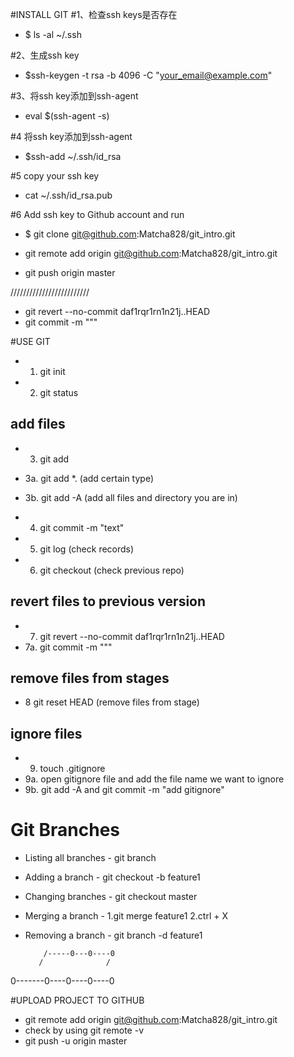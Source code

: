 #INSTALL GIT
#1、检查ssh keys是否存在
* $ ls -al ~/.ssh

#2、生成ssh key
* $ssh-keygen -t rsa -b 4096 -C "your_email@example.com"

#3、将ssh key添加到ssh-agent
* eval $(ssh-agent -s)

#4 将ssh key添加到ssh-agent
* $ssh-add ~/.ssh/id_rsa

#5 copy your ssh key
* cat ~/.ssh/id_rsa.pub

#6 Add ssh key to Github account and run
* $ git clone git@github.com:Matcha828/git_intro.git

* git remote add origin git@github.com:Matcha828/git_intro.git

* git push origin master

/////////////////////////
* git revert --no-commit daf1rqr1rn1n21j..HEAD
* git commit -m """

#USE GIT
* 1. git init
* 2. git status

## add files
* 3. git add <file>
* 3a. git add *.<type> (add certain type)
* 3b. git add -A (add all files and directory you are in)

* 4. git commit -m "text"

* 5. git log (check records)
* 6. git checkout (check previous repo) 

## revert files to previous version
* 7. git revert --no-commit daf1rqr1rn1n21j..HEAD
* 7a. git commit -m """

## remove files from stages
* 8 git reset HEAD <file> (remove files from stage)

## ignore files
* 9. touch .gitignore
* 9a. open gitignore file and add the file name we want to ignore
* 9b. git add -A and git commit -m "add gitignore"


# Git Branches
* Listing all branches - git branch
* Adding a branch - git checkout -b feature1
* Changing branches - git checkout master
* Merging a branch - 1.git merge feature1 2.ctrl + X
* Removing a branch - git branch -d feature1

          /-----0---0----0
         /              /
0-------0----0----0----0

#UPLOAD PROJECT TO GITHUB
* git remote add origin git@github.com:Matcha828/git_intro.git
* check by using git remote -v
* git push -u origin master


